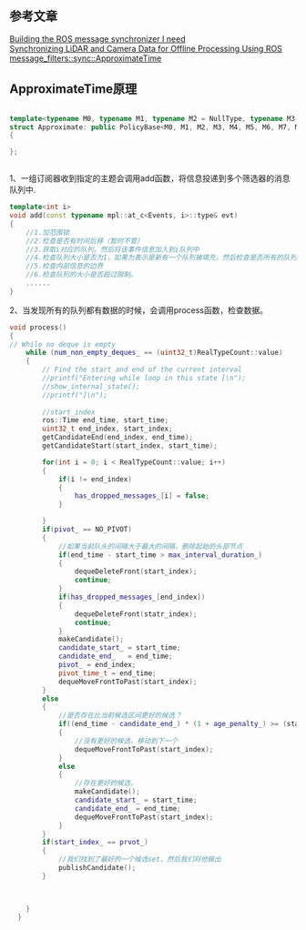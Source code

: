 ## 参考文章
[Building the ROS message synchronizer I need](https://pkok.github.io/2020/08/02/)  
[Synchronizing LiDAR and Camera Data for Offline Processing Using ROS](https://medium.com/@kidargueta/synchronizing-lidar-and-camera-data-for-offline-processing-using-ros-de000a3e29cc)  
[message_filters::sync::ApproximateTime](http://wiki.ros.org/message_filters/ApproximateTime)   

## ApproximateTime原理
```cpp

template<typename M0, typename M1, typename M2 = NullType, typename M3 = NullType ---- typename M8 = NullType>
struct Approximate: public PolicyBase<M0, M1, M2, M3, M4, M5, M6, M7, M8>
{

};



```


1、一组订阅器收到指定的主题会调用add函数，将信息投递到多个筛选器的消息队列中.
```cpp
template<int i>
void add(const typename mpl::at_c<Events, i>::type& evt)
{
    //1.加范围锁
    //2.检查是否有时间后移（暂时不管）
    //3.获取i对应的队列，然后将该事件信息加入到i队列中
    //4.检查队列大小是否为1，如果为表示是新有一个队列被填充，然后检查是否所有的队列都已经被填充。如果所有的队列都已经被填充，就调用process函数进行有效同步数据的处理
    //5.检查内部信息的边界
    //6.检查队列的大小是否超过限制。
    ......
}
```
2、当发现所有的队列都有数据的时候，会调用process函数，检查数据。
```cpp
void process()
{
// While no deque is empty
    while (num_non_empty_deques_ == (uint32_t)RealTypeCount::value)
    {
        // Find the start and end of the current interval
        //printf("Entering while loop in this state [\n");
        //show_internal_state();
        //printf("]\n");
        
        //start_index
        ros::Time end_time, start_time;
        uint32_t end_index, start_index;
        getCandidateEnd(end_index, end_time);
        getCandidateStart(start_index, start_time);

        for(int i = 0; i < RealTypeCount::value; i++)
        {
            if(i != end_index)
            {
                has_dropped_messages_[i] = false;
            }

        }
        if(pivot_ == NO_PIVOT)
        {
            //如果当前队头的间隔大于最大的间隔，删除起始的头部节点
            if(end_time - start_time > max_interval_duration_)
            {
                dequeDeleteFront(start_index);
                continue;
            }
            if(has_dropped_messages_[end_index])
            {
                dequeDeleteFront(statr_index);
                continue;
            }
            makeCandidate();
            candidate_start_ = start_time;
            candidate_end_   = end_time;
            pivot_ = end_index;
            pivot_time_t = end_time;
            dequeMoveFrontToPast(start_index);
        }
        else
        {
            //是否存在比当前候选区间更好的候选？
            if((end_time - candidate_end_) * (1 + age_penalty_) >= (start_time - candidate_start_))
            {
                //没有更好的候选，移动到下一个
                dequeMoveFrontToPast(start_index);
            }
            else
            {
                //存在更好的候选，
                makeCandidate();
                candidate_start_ = start_time;
                candidate_end_ = end_time;
                dequeMoveFrontToPast(start_index);
            }
        }
        if(start_index_ == prvot_)
        {
            //我们找到了最好的一个候选set，然后我们将他输出
            publishCandidate();
        }



    }
  }

```
